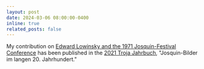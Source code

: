 ```yaml
---
layout: post
date: 2024-03-06 08:00:00-0400
inline: true
related_posts: false
---
```


My contribution on [Edward Lowinsky and the 1971 Josquin-Festival Conference](https://journals.qucosa.de/troja/article/view/3867/3746) has been published in the [2021 Troja Jahrbuch](https://doi.org/10.25371/troja.v2021), "Josquin-Bilder im langen 20. Jahrhundert."